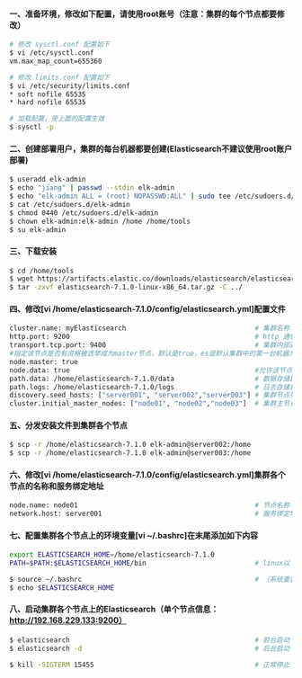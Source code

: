 #### 一、准备环境，修改如下配置，请使用root账号（注意：集群的每个节点都要修改）
```bash
# 修改 sysctl.conf 配置如下
$ vi /etc/sysctl.conf
vm.max_map_count=655360

# 修改 limits.conf 配置如下
$ vi /etc/security/limits.conf
* soft nofile 65535
* hard nofile 65535

# 加载配置，使上面的配置生效
$ sysctl -p          
```
#### 二、创建部署用户，集群的每台机器都要创建(Elasticsearch不建议使用root账户部署)
```bash
$ useradd elk-admin                                                               # 创建 elk-admin 用户
$ echo "jiang" | passwd --stdin elk-admin                                         # 为elk-admin 用户创建密码，密码是：jiang
$ echo "elk-admin ALL = (root) NOPASSWD:ALL" | sudo tee /etc/sudoers.d/elk-admin  # 为elk-admin 用户授权，并生成授权文件
$ cat /etc/sudoers.d/elk-admin                                                    # 查看授权文件
$ chmod 0440 /etc/sudoers.d/elk-admin                                             # 修改授权文件权限
$ chown elk-admin:elk-admin /home /home/tools                                     # 将/home和/home/tools两个目录的权限授给elk-admin用户
$ su elk-admin                                                                    # 切换到elk-admin
```


#### 三、下载安装
```bash
$ cd /home/tools
$ wget https://artifacts.elastic.co/downloads/elasticsearch/elasticsearch-7.1.0-linux-x86_64.tar.gz
$ tar -zxvf elasticsearch-7.1.0-linux-x86_64.tar.gz -C ../                        # 解压到上层目录
```

#### 四、修改[vi /home/elasticsearch-7.1.0/config/elasticsearch.yml]配置文件
```bash
cluster.name: myElasticsearch                                # 集群名称
http.port: 9200                                              # http 通信端口
transport.tcp.port: 9400                                     # 集群内部通信端口
#指定该节点是否有资格被选举成为master节点，默认是true，es是默认集群中的第一台机器为master，如果这台机挂了就会重新选举master
node.master: true
node.data: true                                              #允许该节点存储数据(默认开启)
path.data: /home/elasticsearch-7.1.0/data                    # 数据存储目录(注意：手动创建目录)
path.logs: /home/elasticsearch-7.1.0/logs                    # 日志存储目录 (注意：手动创建目录)
discovery.seed_hosts: ["server001", "server002","server003"] # 集群节点列表（注意：填写IP或主机名）
cluster.initial_master_nodes: ["node01", "node02","node03"]  # 集群主节点名称列表，如果是新加节点到旧的集群好像不能写自己（注意：这里填的是名称，就是配置项 node.name 的值）
```

#### 五、分发安装文件到集群各个节点
```bash
$ scp -r /home/elasticsearch-7.1.0 elk-admin@server002:/home
$ scp -r /home/elasticsearch-7.1.0 elk-admin@server003:/home
```

#### 六、修改[vi /home/elasticsearch-7.1.0/config/elasticsearch.yml]集群各个节点的名称和服务绑定地址
```bash
node.name: node01                                            # 节点名称（集群唯一）
network.host: server001                                      # 服务绑定地址（修改为各个节点的主机名或IP）
```

#### 七、配置集群各个节点上的环境变量[vi ~/.bashrc]在末尾添加如下内容
```bash
export ELASTICSEARCH_HOME=/home/elasticsearch-7.1.0
PATH=$PATH:$ELASTICSEARCH_HOME/bin                           # linux以 : 号隔开，windows以 ; 号隔开

$ source ~/.bashrc                                           # （系统重读配置）在各个机器上执行使配置文件生效（实验：敲个elastic然后按Tab键，如果补全了说明配置成功了）
$ echo $ELASTICSEARCH_HOME
```

#### 八、启动集群各个节点上的Elasticsearch（单个节点信息：http://192.168.229.133:9200）
```bash
$ elasticsearch                                              # 前台启动 Elasticsearch 节点（建议测试使用，因为前台显示日志）
$ elasticsearch -d                                           # 后台启动 Elasticsearch 节点（建议生产使用）

$ kill -SIGTERM 15455                                        # 正常停止 Elasticsearch 节点
```

